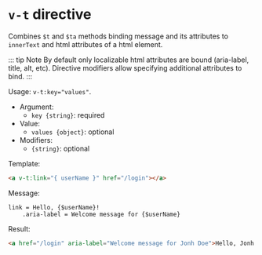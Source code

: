 # `v-t` directive

Combines `$t` and `$ta` methods binding message and its attributes to `innerText` and html attributes of a html element.

::: tip Note
By default only localizable html attributes are bound (aria-label, title, alt, etc). Directive modifiers allow specifying additional attributes to bind.
:::

Usage: `v-t:key="values"`.

* Argument:
  * `key {string}`: required
* Value:
  * `values {object}`: optional
* Modifiers:
  * `{string}`: optional

Template:
```html
<a v-t:link="{ userName }" href="/login"></a>
```

Message:
```
link = Hello, {$userName}!
    .aria-label = Welcome message for {$userName}
```

Result:
```html
<a href="/login" aria-label="Welcome message for ⁨Jonh Doe⁩">Hello, ⁨Jonh Doe⁩</a>
```
